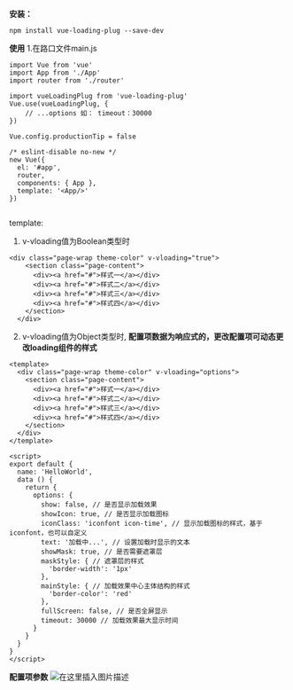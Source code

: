**安装：**

    npm install vue-loading-plug --save-dev

**使用**
1.在路口文件main.js

```
import Vue from 'vue'
import App from './App'
import router from './router'

import vueLoadingPlug from 'vue-loading-plug'
Vue.use(vueLoadingPlug, {
	// ...options 如： timeout：30000
})

Vue.config.productionTip = false

/* eslint-disable no-new */
new Vue({
  el: '#app',
  router,
  components: { App },
  template: '<App/>'
})


```

template:

1. v-vloading值为Boolean类型时
```
<div class="page-wrap theme-color" v-vloading="true">
    <section class="page-content">
      <div><a href="#">样式一</a></div>
      <div><a href="#">样式二</a></div>
      <div><a href="#">样式三</a></div>
      <div><a href="#">样式四</a></div>
    </section>
  </div>
```

2. v-vloading值为Object类型时, **配置项数据为响应式的，更改配置项可动态更改loading组件的样式**
```
<template>
  <div class="page-wrap theme-color" v-vloading="options">
    <section class="page-content">
      <div><a href="#">样式一</a></div>
      <div><a href="#">样式二</a></div>
      <div><a href="#">样式三</a></div>
      <div><a href="#">样式四</a></div>
    </section>
  </div>
</template>

<script>
export default {
  name: 'HelloWorld',
  data () {
    return {
      options: {
        show: false, // 是否显示加载效果
        showIcon: true, // 是否显示加载图标
        iconClass: 'iconfont icon-time', // 显示加载图标的样式，基于iconfont，也可以自定义
        text: '加载中...', // 设置加载时显示的文本
        showMask: true, // 是否需要遮罩层
        maskStyle: { // 遮罩层的样式
          'border-width': '1px'
        },
        mainStyle: { // 加载效果中心主体结构的样式
          'border-color': 'red'
        },
        fullScreen: false, // 是否全屏显示
        timeout: 30000 // 加载效果最大显示时间
      }
    }
  }
}
</script>

```
**配置项参数**
![在这里插入图片描述](https://img-blog.csdnimg.cn/20190901200912753.png?x-oss-process=image/watermark,type_ZmFuZ3poZW5naGVpdGk,shadow_10,text_aHR0cHM6Ly9ibG9nLmNzZG4ubmV0L3N0dWRlbnRlbmdsaXNo,size_16,color_FFFFFF,t_70)
